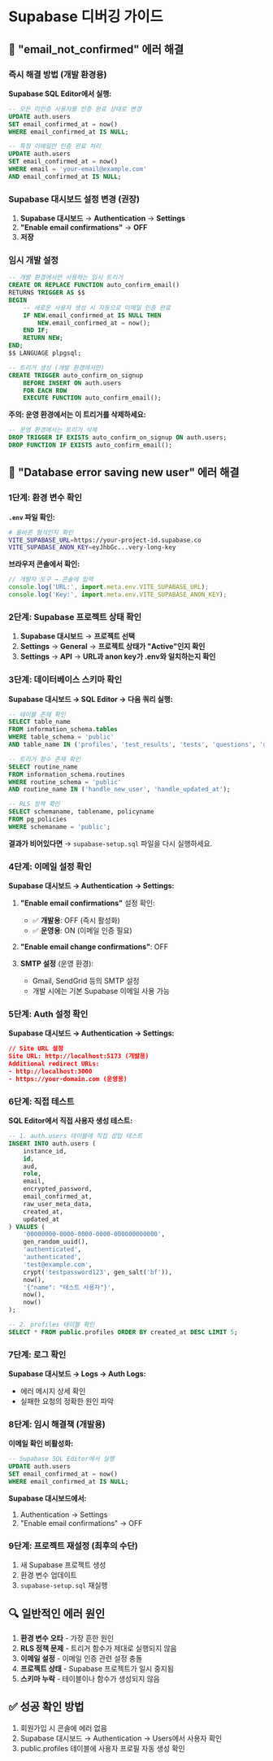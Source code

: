 # Supabase 디버깅 가이드

## 🚨 "email_not_confirmed" 에러 해결

### 즉시 해결 방법 (개발 환경용)

**Supabase SQL Editor에서 실행:**

```sql
-- 모든 미인증 사용자를 인증 완료 상태로 변경
UPDATE auth.users
SET email_confirmed_at = now()
WHERE email_confirmed_at IS NULL;

-- 특정 이메일만 인증 완료 처리
UPDATE auth.users
SET email_confirmed_at = now()
WHERE email = 'your-email@example.com'
AND email_confirmed_at IS NULL;
```

### Supabase 대시보드 설정 변경 (권장)

1. **Supabase 대시보드** → **Authentication** → **Settings**
2. **"Enable email confirmations"** → **OFF**
3. **저장**

### 임시 개발 설정

```sql
-- 개발 환경에서만 사용하는 임시 트리거
CREATE OR REPLACE FUNCTION auto_confirm_email()
RETURNS TRIGGER AS $$
BEGIN
    -- 새로운 사용자 생성 시 자동으로 이메일 인증 완료
    IF NEW.email_confirmed_at IS NULL THEN
        NEW.email_confirmed_at = now();
    END IF;
    RETURN NEW;
END;
$$ LANGUAGE plpgsql;

-- 트리거 생성 (개발 환경에서만)
CREATE TRIGGER auto_confirm_on_signup
    BEFORE INSERT ON auth.users
    FOR EACH ROW
    EXECUTE FUNCTION auto_confirm_email();
```

**주의: 운영 환경에서는 이 트리거를 삭제하세요:**

```sql
-- 운영 환경에서는 트리거 삭제
DROP TRIGGER IF EXISTS auto_confirm_on_signup ON auth.users;
DROP FUNCTION IF EXISTS auto_confirm_email();
```

## 🚨 "Database error saving new user" 에러 해결

### 1단계: 환경 변수 확인

**`.env` 파일 확인:**

```bash
# 올바른 형식인지 확인
VITE_SUPABASE_URL=https://your-project-id.supabase.co
VITE_SUPABASE_ANON_KEY=eyJhbGc...very-long-key
```

**브라우저 콘솔에서 확인:**

```javascript
// 개발자 도구 → 콘솔에 입력
console.log('URL:', import.meta.env.VITE_SUPABASE_URL);
console.log('Key:', import.meta.env.VITE_SUPABASE_ANON_KEY);
```

### 2단계: Supabase 프로젝트 상태 확인

1. **Supabase 대시보드** → **프로젝트 선택**
2. **Settings** → **General** → **프로젝트 상태가 "Active"인지 확인**
3. **Settings** → **API** → **URL과 anon key가 .env와 일치하는지 확인**

### 3단계: 데이터베이스 스키마 확인

**Supabase 대시보드 → SQL Editor → 다음 쿼리 실행:**

```sql
-- 테이블 존재 확인
SELECT table_name
FROM information_schema.tables
WHERE table_schema = 'public'
AND table_name IN ('profiles', 'test_results', 'tests', 'questions', 'question_options', 'user_responses');

-- 트리거 함수 존재 확인
SELECT routine_name
FROM information_schema.routines
WHERE routine_schema = 'public'
AND routine_name IN ('handle_new_user', 'handle_updated_at');

-- RLS 정책 확인
SELECT schemaname, tablename, policyname
FROM pg_policies
WHERE schemaname = 'public';
```

**결과가 비어있다면** → `supabase-setup.sql` 파일을 다시 실행하세요.

### 4단계: 이메일 설정 확인

**Supabase 대시보드 → Authentication → Settings:**

1. **"Enable email confirmations"** 설정 확인:

    - ✅ **개발용**: OFF (즉시 활성화)
    - ✅ **운영용**: ON (이메일 인증 필요)

2. **"Enable email change confirmations"**: OFF

3. **SMTP 설정** (운영 환경):
    - Gmail, SendGrid 등의 SMTP 설정
    - 개발 시에는 기본 Supabase 이메일 사용 가능

### 5단계: Auth 설정 확인

**Supabase 대시보드 → Authentication → Settings:**

```json
// Site URL 설정
Site URL: http://localhost:5173 (개발용)
Additional redirect URLs:
- http://localhost:3000
- https://your-domain.com (운영용)
```

### 6단계: 직접 테스트

**SQL Editor에서 직접 사용자 생성 테스트:**

```sql
-- 1. auth.users 테이블에 직접 삽입 테스트
INSERT INTO auth.users (
    instance_id,
    id,
    aud,
    role,
    email,
    encrypted_password,
    email_confirmed_at,
    raw_user_meta_data,
    created_at,
    updated_at
) VALUES (
    '00000000-0000-0000-0000-000000000000',
    gen_random_uuid(),
    'authenticated',
    'authenticated',
    'test@example.com',
    crypt('testpassword123', gen_salt('bf')),
    now(),
    '{"name": "테스트 사용자"}',
    now(),
    now()
);

-- 2. profiles 테이블 확인
SELECT * FROM public.profiles ORDER BY created_at DESC LIMIT 5;
```

### 7단계: 로그 확인

**Supabase 대시보드 → Logs → Auth Logs:**

-   에러 메시지 상세 확인
-   실패한 요청의 정확한 원인 파악

### 8단계: 임시 해결책 (개발용)

**이메일 확인 비활성화:**

```sql
-- Supabase SQL Editor에서 실행
UPDATE auth.users
SET email_confirmed_at = now()
WHERE email_confirmed_at IS NULL;
```

**Supabase 대시보드에서:**

1. Authentication → Settings
2. "Enable email confirmations" → OFF

### 9단계: 프로젝트 재설정 (최후의 수단)

1. 새 Supabase 프로젝트 생성
2. 환경 변수 업데이트
3. `supabase-setup.sql` 재실행

## 🔍 일반적인 에러 원인

1. **환경 변수 오타** - 가장 흔한 원인
2. **RLS 정책 문제** - 트리거 함수가 제대로 실행되지 않음
3. **이메일 설정** - 이메일 인증 관련 설정 충돌
4. **프로젝트 상태** - Supabase 프로젝트가 일시 중지됨
5. **스키마 누락** - 테이블이나 함수가 생성되지 않음

## ✅ 성공 확인 방법

1. 회원가입 시 콘솔에 에러 없음
2. Supabase 대시보드 → Authentication → Users에서 사용자 확인
3. public.profiles 테이블에 사용자 프로필 자동 생성 확인
